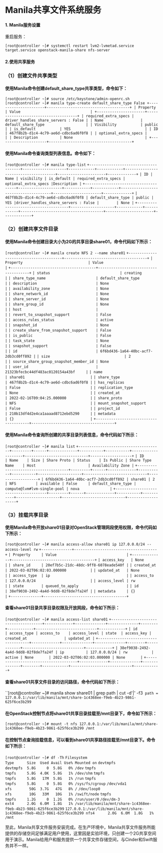 # Manila共享文件系统服务

#### 1. Manila服务设置

重启服务：

`[root@controller ~]# systemctl restart lvm2-lvmetad.service target.service openstack-manila-share nfs-server`

#### 2.使用共享服务

### （1）创建文件共享类型

#### 使用Manila命令创建default_share_type共享类型，命令如下：

`[root@controller ~]# source /etc/keystone/admin-openrc.sh
[root@controller ~]# manila type-create default_share_type False
+----------------------+--------------------------------------+
| Property             | Value                                |
+----------------------+--------------------------------------+
| required_extra_specs | driver_handles_share_servers : False |
| Name                 | default_share_type                   |
| Visibility           | public                               |
| is_default           | YES                                  |
| ID                   | 467f8b2b-d1c4-4c79-ae6d-cdbc6ad6f0f8 |
| optional_extra_specs |                                      |
| Description          | None                                 |
+----------------------+--------------------------------------+`

#### 使用Manila命令查询类型列表信息。命令如下：

`[root@controller ~]# manila type-list`
`+--------------------------------------+--------------------+------------+------------+--------------------------------------+----------------------+-------------+`
`| ID | Name | visibility | is_default | required_extra_specs | optional_extra_specs |Description |`
`+--------------------------------------+--------------------+------------+------------+--------------------------------------+----------------------+-------------+`
`| 467f8b2b-d1c4-4c79-ae6d-cdbc6ad6f0f8 | default_share_type | public | YES |driver_handles_share_servers : False |        | None |`
`+--------------------------------------+--------------------+------------+------------+--------------------------------------+----------------------+-------------+`

### （2）创建共享文件目录

#### 使用Manila命令创建目录大小为2G的共享目录share01，命令代码如下所示：

`[root@controller ~]# manila create NFS 2 --name share01`
`+---------------------------------------+--------------------------------------+`
`| Property                              | Value                                |`
`+---------------------------------------+--------------------------------------+`
`| status                                | creating                             |`
`| share_type_name                       | default_share_type                   |`
`| description                           | None                                 |`
`| availability_zone                     | None                                 |`
`| share_network_id                      | None                                 |`
`| share_server_id                       | None                                 |`
`| share_group_id                        | None                                 |`
`| host                                  |                                      |`
`| revert_to_snapshot_support            | False                                |`
`| access_rules_status                   | active                               |`
`| snapshot_id                           | None                                 |`
`| create_share_from_snapshot_support    | False                                |`
`| is_public                             | False                                |`
`| task_state                            | None                                 |`
`| snapshot_support                      | False                                |`
`| id                                    | 6f6bd436-1a64-40bc-acf7-2db3cd0ff892 |`
`| size                                  | 2                                    |`
`| source_share_group_snapshot_member_id | None                                 |`
`| user_id                               | 21323bfecbc44df483ac0120154a43bf     |`
`| name                                  | share01                              |`
`| share_type                            | 467f8b2b-d1c4-4c79-ae6d-cdbc6ad6f0f8 |`
`| has_replicas                          | False                                |`
`| replication_type                      | None                                 |`
`| created_at                            | 2022-02-16T09:04:25.000000           |`
`| share_proto                           | NFS                                  |`
`| mount_snapshot_support                | False                                |`
`| project_id                            | 210b13df4d2e4ca1aaaad8712ebd5290     |`
`| metadata                              | {}                                   |`
`+---------------------------------------+--------------------------------------+`

#### 使用Manila命令查询所创建的共享目录列表信息，命令代码如下所示：

`[root@controller ~]# manila list`
`+--------------------------------------+---------+------+-------------+-----------+-----------+--------------------+-----------------------------+-------------------+`
`| ID                                   | Name    | Size | Share Proto | Status    | Is Public | Share Type Name    | Host                        | Availability Zone |`
`+--------------------------------------+---------+------+-------------+-----------+-----------+--------------------+-----------------------------+-------------------+`
`| 6f6bd436-1a64-40bc-acf7-2db3cd0ff892 | share01 | 2    | NFS         | available | False     | default_share_type | compute@lvm#lvm-single-pool | nova              |`
`+--------------------------------------+---------+------+-------------+-----------+-----------+--------------------+-----------------------------+-------------------+`

### （3）挂载共享目录

#### 使用Manila命令开放share01目录对OpenStack管理网段使用权限，命令代码如下所示：

`[root@controller ~]# manila access-allow share01 ip 127.0.0.0/24 --access-level rw`
`+--------------+--------------------------------------+`
`| Property     | Value                                |`
`+--------------+--------------------------------------+`
`| access_key   | None                                 |`
`| share_id     | 20ef7b5c-21dc-48dc-9ff8-6078eade540f |`
`| created_at   | 2022-03-02T06:02:03.000000           |`
`| updated_at   | None                                 |`
`| access_type  | ip                                   |`
`| access_to    | 127.0.0.0/24                         |`
`| access_level | rw                                   |`
`| state        | queued_to_apply                      |`
`| id           | 38ef9038-2492-4a4d-9dd8-02f8de7fa24f |`
`| metadata     | {}                                   |`
`+--------------+--------------------------------------+`

#### 查看share01目录共享目录权限及开放网段，命令如下所示：

`[root@controller ~]# manila access-list share01`
`+--------------------------------------+-------------+--------------+--------------+--------+------------+----------------------------+------------+`
`| id                                   | access_type | access_to    | access_level | state  | access_key | created_at                 | updated_at |`
`+--------------------------------------+-------------+--------------+--------------+--------+------------+----------------------------+------------+`
`| 38ef9038-2492-4a4d-9dd8-02f8de7fa24f | ip          | 127.0.0.0/24 | rw           | active | None       | 2022-03-02T06:02:03.000000 | None       |`
`+--------------------------------------+-------------+--------------+--------------+--------+------------+----------------------------+------------+`

#### 查看share01共享文件目录的访问路径，命令代码如下所示：

``[root@controller ~]# manila show share01 | grep path | cut -d'|' -f3`
 path = 127.0.0.1:/var/lib/manila/mnt/share-1c4368ee-f9eb-4b23-9861-625f6ce3b299`

#### 在OpenStack控制节点将share01共享目录挂载至/mnt目录下，命令如下所示：

`[root@controller ~]# mount -t nfs 127.0.0.1:/var/lib/manila/mnt/share-1c4368ee-f9eb-4b23-9861-625f6ce3b299 /mnt`

#### 在控制节点查询挂载信息，可以看到share01共享路径挂载至/mnt目录下。命令如下所示：

`[root@controller ~]# df -Th`
`Filesystem                                                               Type      Size  Used Avail Use% Mounted on`
`devtmpfs                                                                 devtmpfs  5.8G     0  5.8G   0% /dev`
`tmpfs                                                                    tmpfs     5.8G  4.0K  5.8G   1% /dev/shm`
`tmpfs                                                                    tmpfs     5.8G   17M  5.8G   1% /run`
`tmpfs                                                                    tmpfs     5.8G     0  5.8G   0% /sys/fs/cgroup`
`/dev/vda1                                                                xfs        50G  3.7G   47G   8% /`
`/dev/loop0                                                               xfs        10G   33M   10G   1% /swift/node`
`tmpfs                                                                    tmpfs     1.2G     0  1.2G   0% /run/user/0`
`/dev/dm-3                                                                ext4      2.0G  6.0M  1.8G   1% /var/lib/manila/mnt/share-1c4368ee-f9eb-4b23-9861-625f6ce3b299`
`127.0.0.1:/var/lib/manila/mnt/share-1c4368ee-f9eb-4b23-9861-625f6ce3b299 nfs4      2.0G  6.0M  1.8G   1% /mnt`

至此，Manila共享文件服务安装完成。在生产环境中，Manila共享文件服务所能提供的存储空间足够满足用户使用，这里因是实验环境，只创建一个2G共享空间用于演示。Manila给用户和服务提供一个共享文件存储空间，与Cinder和Swift服务并不一样。